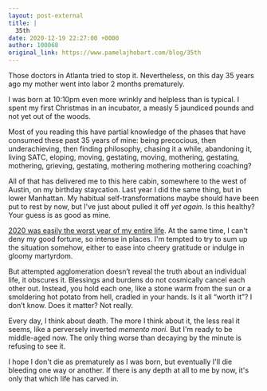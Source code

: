 ```yaml
---
layout: post-external
title: |
  35th
date: 2020-12-19 22:27:00 +0000
author: 100068
original_link: https://www.pamelajhobart.com/blog/35th
---
```


Those doctors in Atlanta tried to stop it. Nevertheless, on this day 35 years ago my mother went into labor 2 months prematurely.

I was born at 10:10pm even more wrinkly and helpless than is typical. I spent my first Christmas in an incubator, a measly 5 jaundiced pounds and not yet out of the woods.

Most of you reading this have partial knowledge of the phases that have consumed these past 35 years of mine: being precocious, then underachieving, then finding philosophy, chasing it a while, abandoning it, living SATC, eloping, moving, gestating, moving, mothering, gestating, mothering, grieving, gestating, mothering mothering mothering coaching?

All of that has delivered me to this here cabin, somewhere to the west of Austin, on my birthday staycation. Last year I did the same thing, but in lower Manhattan. My habitual self-transformations maybe should have been put to rest by now, but I've just about pulled it off _yet again._ Is this healthy? Your guess is as good as mine.

[2020 was easily the worst year of my entire life](https://www.pamelajhobart.com/blog/lockdown-in-nyc-made-me-want-to-kill-myself-so-i-had-to-leave). At the same time, I can't deny my good fortune, so intense in places. I'm tempted to try to sum up the situation somehow, either to ease into cheery gratitude or indulge in gloomy martyrdom.

But attempted agglomeration doesn’t reveal the truth about an individual life, it obscures it. Blessings and burdens do not cosmically cancel each other out. Instead, you hold each one, like a stone warm from the sun or a smoldering hot potato from hell, cradled in your hands. Is it all “worth it”? I don’t know. Does it matter? Not really.

Every day, I think about death. The more I think about it, the less real it seems, like a perversely inverted _memento mori._ But I'm ready to be middle-aged now. The only thing worse than decaying by the minute is refusing to see it.

I hope I don't die as prematurely as I was born, but eventually I'll die bleeding one way or another. If there is any depth at all to me by now, it's only that which life has carved in.
